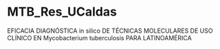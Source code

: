 # MTB_Res_UCaldas
EFICACIA DIAGNÓSTICA in silico DE TÉCNICAS MOLECULARES DE USO CLÍNICO EN Mycobacterium tuberculosis PARA LATINOAMÉRICA

